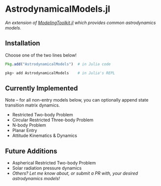 # AstrodynamicalModels.jl

_An extension of
[ModelingToolkit.jl](https://github.com/SciML/ModelingToolkit.jl) which provides
common astrodynamics models._

## Installation

Choose one of the two lines below!

```julia
Pkg.add("AstrodynamicalModels")  # in Julia code
```

```julia
pkg> add AstrodynamicalModels    # in Julia's REPL
```

## Currently Implemented

Note – for all non-entry models below, you can optionally append state transition matrix
dynamics.

- Restricted Two-body Problem
- Circular Restricted Three-body Problem
- N-body Problem
- Planar Entry
- Attitude Kinematics & Dynamics

## Future Additions

- Aspherical Restricted Two-body Problem
- Solar radiation pressure dynamics
- _Others? Let me know about, or submit a PR with, your desired astrodynamics
  models!_
